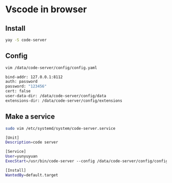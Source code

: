 # Vscode in browser

## Install
```sh
yay -S code-server
```

## Config
```sh
vim /data/code-server/config/config.yaml
```
```sh
bind-addr: 127.0.0.1:8112
auth: password
password: "123456"
cert: false
user-data-dir: /data/code-server/config/data
extensions-dir: /data/code-server/config/extensions
```

## Make a service
```sh
sudo vim /etc/systemd/system/code-server.service

[Unit]
Description=code server

[Service]
User=yunyuyuan
ExecStart=/usr/bin/code-server --config /data/code-server/config/config.yaml

[Install]
WantedBy=default.target
```